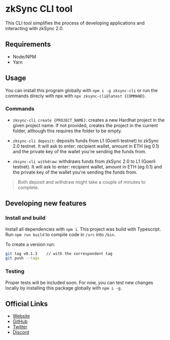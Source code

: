 # zkSync CLI tool

This CLI tool simplifies the process of developing applications and interacting with zkSync 2.0.

## Requirements

- Node/NPM
- Yarn

## Usage

You can install this program globally with `npm i -g zksync-cli` or run the commands direcly with npx with `npx zksync-cli@latest {COMMAND}`.

### Commands

- `zksync-cli create {PROJECT_NAME}`: creates a new Hardhat project in the given project name. If not provided, creates the project in the current folder, although this requires the folder to be empty.

- `zksync-cli deposit`: deposits funds from L1 (Goerli testnet) to zkSync 2.0 testnet. It will ask to enter: recipient wallet, amount in ETH (eg 0.1) and the private key of the wallet you're sending the funds from.

- `zksync-cli withdraw`: withdraws funds from zkSync 2.0 to L1 (Goerli testnet). It will ask to enter: recipient wallet, amount in ETH (eg 0.1) and the private key of the wallet you're sending the funds from.

> Both deposit and withdraw might take a couple of minutes to complete.

## Developing new features

### Install and build

Install all dependencies with `npm i`.
This project was build with Typescript. Run `npm run build` to compile code in `/src` into `/bin`.

To create a version run:

```sh
git tag v0.1.3    // with the correspondent tag
git push --tags  
```

### Testing

Proper tests will be included soon. For now, you can test new changes locally by installing this package globally with `npm i -g`.

## Official Links

- [Website](https://zksync.io/)
- [GitHub](https://github.com/matter-labs)
- [Twitter](https://twitter.com/zksync)
- [Discord](https://discord.gg/nMaPGrDDwk)
